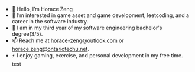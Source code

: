 - 👋 Hello, I’m Horace Zeng
- 👀 I’m interested in game asset and game development, leetcoding, and a career in the software industry.
- 🌱 I am in my third year of my software engineering bachelor's degree(3/5).
- 📫 Reach me at horace-zeng@outlook.com or horace.zeng@ontariotechu.net.
- ⚡ I enjoy gaming, exercise, and personal development in my free time.
test
